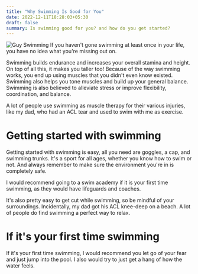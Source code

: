 ```yaml
---
title: "Why Swimming Is Good for You"
date: 2022-12-11T18:28:03+05:30
draft: false
summary: Is swimming good for you? and how do you get started?
---
```

![Guy Swimming](https://images.pexels.com/photos/1263348/pexels-photo-1263348.jpeg?auto=compress&cs=tinysrgb&w=1260&h=750&dpr=1)
If you haven't gone swimming at least once in your life, you have no idea what you're missing out on.

Swimming builds endurance and increases your overall stamina and height. On top of all this, it makes you taller too!
Because of the way swimming works, you end up using muscles that you didn't even know existed. Swimming also helps you tone muscles and build up your general balance.
Swimming is also believed to alleviate stress or improve flexibility, coordination, and balance.

A lot of people use swimming as muscle therapy for their various injuries, like my dad, who had an ACL tear and used to swim with me as exercise. 
# Getting started with swimming

Getting started with swimming is easy, all you need are goggles, a cap, and swimming trunks.
It's a sport for all ages, whether you know how to swim or not.
And always remember to make sure the environment you're in is completely safe.

I would recommend going to a swim academy if it is your first time swimming, as they would have lifeguards and coaches.

It's also pretty easy to get cut while swimming, so be mindful of your surroundings.
Incidentally, my dad got his ACL knee-deep on a beach.
A lot of people do find swimming a perfect way to relax.

# If it's your first time swimming

If it's your first time swimming, I would recommend you let go of your fear and just jump into the pool.
I also would try to just get a hang of how the water feels.